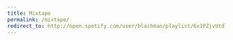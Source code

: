 ```yaml
---
title: Mixtape
permalink: /mixtape/
redirect_to: http://open.spotify.com/user/blachman/playlist/6x1PZjvUtdlme8kJ4Zwix5
---
```

